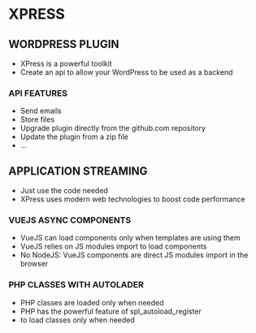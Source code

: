 # XPRESS

## WORDPRESS PLUGIN

* XPress is a powerful toolkit
* Create an api to allow your WordPress to be used as a backend

### API FEATURES

* Send emails
* Store files
* Upgrade plugin directly from the github.com repository
* Update the plugin from a zip file
* ...
 
## APPLICATION STREAMING

* Just use the code needed
* XPress uses modern web technologies to boost code performance
  
### VUEJS ASYNC COMPONENTS

* VueJS can load components only when templates are using them
* VueJS relies on JS modules import to load components
* No NodeJS: VueJS components are direct JS modules import in the browser

### PHP CLASSES WITH AUTOLADER

* PHP classes are loaded only when needed
* PHP has the powerful feature of spl_autoload_register 
* to load classes only when needed

